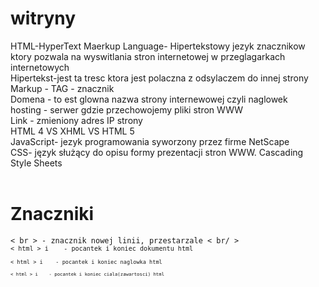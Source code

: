 # witryny
HTML-HyperText Maerkup Language- Hipertekstowy jezyk znacznikow ktory pozwala na wyswitlania stron internetowej w przeglagarkach internetowych <br>
Hipertekst-jest ta tresc ktora jest polaczna z odsylaczem do innej strony <br>
Markup - TAG - znacznik  <br>
Domena - to est glowna nazwa strony internewowej czyli naglowek <br>
hosting - serwer gdzie przechowojemy pliki stron WWW <br>
Link - zmieniony adres IP strony <br>
HTML 4 VS XHML VS HTML 5 <br>
JavaScript- jezyk programowania  syworzony przez firme NetScape <br>
CSS- język służący do opisu formy prezentacji stron WWW. Cascading Style Sheets <br>
<br>
<h1>Znaczniki</h1>
<code>< br > - znacznik nowej linii, przestarzale < br/ >
<code>< html > i </ html> </ head> </ code> - pocantek i koniec dokumentu html<br>
<code>< html > i </ html> </ head> </ code> - pocantek i koniec naglowka html<br>
<code>< html > i </ html> </ head> </ code> - pocantek i koniec ciala(zawartosci) html<br>
<br>

